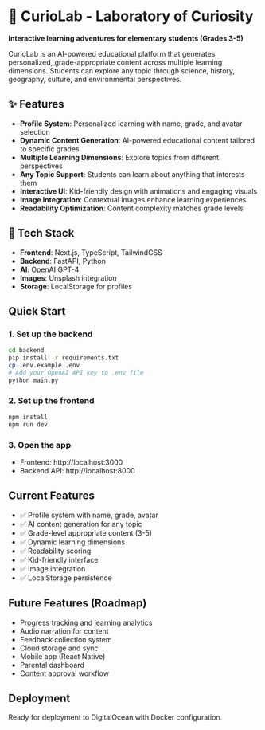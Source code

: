 # 🔬 CurioLab - Laboratory of Curiosity

**Interactive learning adventures for elementary students (Grades 3-5)**

CurioLab is an AI-powered educational platform that generates personalized, grade-appropriate content across multiple learning dimensions. Students can explore any topic through science, history, geography, culture, and environmental perspectives.

## ✨ Features

- **Profile System**: Personalized learning with name, grade, and avatar selection
- **Dynamic Content Generation**: AI-powered educational content tailored to specific grades
- **Multiple Learning Dimensions**: Explore topics from different perspectives  
- **Any Topic Support**: Students can learn about anything that interests them
- **Interactive UI**: Kid-friendly design with animations and engaging visuals
- **Image Integration**: Contextual images enhance learning experiences
- **Readability Optimization**: Content complexity matches grade levels

## 🚀 Tech Stack

- **Frontend**: Next.js, TypeScript, TailwindCSS
- **Backend**: FastAPI, Python
- **AI**: OpenAI GPT-4
- **Images**: Unsplash integration
- **Storage**: LocalStorage for profiles

## Quick Start

### 1. Set up the backend
```bash
cd backend
pip install -r requirements.txt
cp .env.example .env
# Add your OpenAI API key to .env file
python main.py
```

### 2. Set up the frontend
```bash
npm install
npm run dev
```

### 3. Open the app
- Frontend: http://localhost:3000
- Backend API: http://localhost:8000

## Current Features

- ✅ Profile system with name, grade, avatar
- ✅ AI content generation for any topic
- ✅ Grade-level appropriate content (3-5)
- ✅ Dynamic learning dimensions
- ✅ Readability scoring
- ✅ Kid-friendly interface
- ✅ Image integration
- ✅ LocalStorage persistence

## Future Features (Roadmap)

- Progress tracking and learning analytics
- Audio narration for content
- Feedback collection system
- Cloud storage and sync
- Mobile app (React Native)
- Parental dashboard
- Content approval workflow

## Deployment

Ready for deployment to DigitalOcean with Docker configuration.